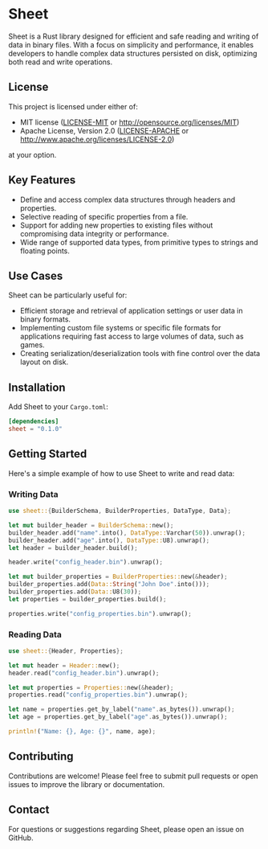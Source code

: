 # Sheet

Sheet is a Rust library designed for efficient and safe reading and writing of data in binary files. With a focus on simplicity and performance, it enables developers to handle complex data structures persisted on disk, optimizing both read and write operations.

## License

This project is licensed under either of:

- MIT license ([LICENSE-MIT](LICENSE-MIT) or http://opensource.org/licenses/MIT)
- Apache License, Version 2.0 ([LICENSE-APACHE](LICENSE-APACHE) or http://www.apache.org/licenses/LICENSE-2.0)

at your option.

## Key Features

- Define and access complex data structures through headers and properties.
- Selective reading of specific properties from a file.
- Support for adding new properties to existing files without compromising data integrity or performance.
- Wide range of supported data types, from primitive types to strings and floating points.

## Use Cases

Sheet can be particularly useful for:
- Efficient storage and retrieval of application settings or user data in binary formats.
- Implementing custom file systems or specific file formats for applications requiring fast access to large volumes of data, such as games.
- Creating serialization/deserialization tools with fine control over the data layout on disk.

## Installation

Add Sheet to your `Cargo.toml`:

```toml
[dependencies]
sheet = "0.1.0"
```

## Getting Started
Here's a simple example of how to use Sheet to write and read data:

### Writing Data
```rust
use sheet::{BuilderSchema, BuilderProperties, DataType, Data};

let mut builder_header = BuilderSchema::new();
builder_header.add("name".into(), DataType::Varchar(50)).unwrap();
builder_header.add("age".into(), DataType::U8).unwrap();
let header = builder_header.build();

header.write("config_header.bin").unwrap();

let mut builder_properties = BuilderProperties::new(&header);
builder_properties.add(Data::String("John Doe".into()));
builder_properties.add(Data::U8(30));
let properties = builder_properties.build();

properties.write("config_properties.bin").unwrap();
```

### Reading Data
```rust
use sheet::{Header, Properties};

let mut header = Header::new();
header.read("config_header.bin").unwrap();

let mut properties = Properties::new(&header);
properties.read("config_properties.bin").unwrap();

let name = properties.get_by_label("name".as_bytes()).unwrap();
let age = properties.get_by_label("age".as_bytes()).unwrap();

println!("Name: {}, Age: {}", name, age);
```

## Contributing
Contributions are welcome! Please feel free to submit pull requests or open issues to improve the library or documentation.

## Contact
For questions or suggestions regarding Sheet, please open an issue on GitHub.


